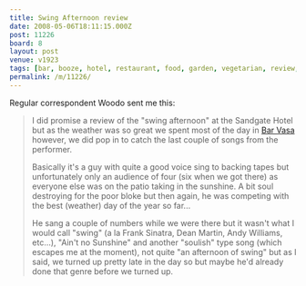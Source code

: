 ```yaml
---
title: Swing Afternoon review
date: 2008-05-06T18:11:15.000Z
post: 11226
board: 8
layout: post
venue: v1923
tags: [bar, booze, hotel, restaurant, food, garden, vegetarian, review, swing, music, bar vasa]
permalink: /m/11226/
---
```

Regular correspondent Woodo sent me this:

<blockquote>I did promise a review of the "swing afternoon" at the Sandgate Hotel but as the weather was so great we spent most of the day in <a href="/wiki/bar+vasa">Bar Vasa</a> however, we did pop in to catch the last couple of songs from the performer.

Basically it's a guy with quite a good voice sing to backing tapes but unfortunately only an audience of four (six when we got there) as everyone else was on the patio taking in the sunshine. A bit soul destroying for the poor bloke but then again, he was competing with the best (weather) day of the year so far...

He sang a couple of numbers while we were there but it wasn't what I would call "swing" (a la Frank Sinatra, Dean Martin, Andy Williams, etc...), "Ain't no Sunshine" and another "soulish" type song (which escapes me at the moment), not quite "an afternoon of swing" but as I said, we turned up pretty late in the day so but maybe he'd already done that genre before we turned up.</blockquote>
